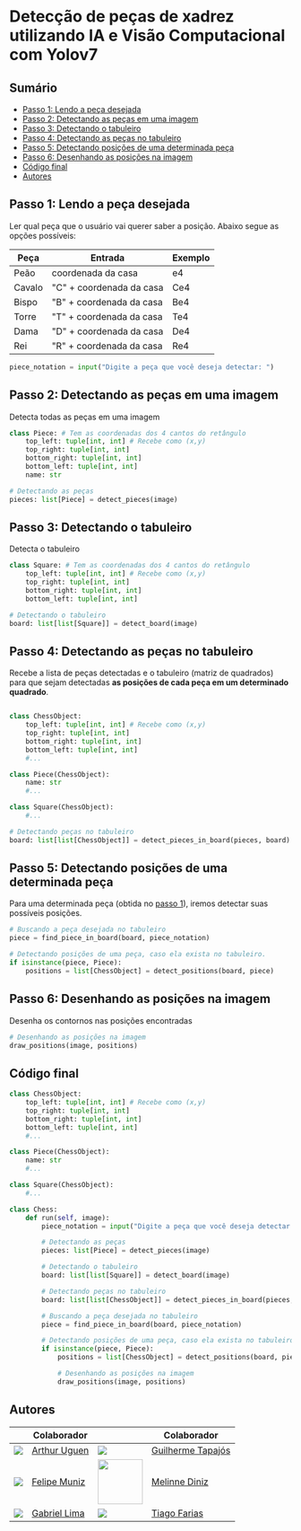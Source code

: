 # Detecção de peças de xadrez utilizando IA e Visão Computacional com Yolov7

## Sumário

- [Passo 1: Lendo a peça desejada](#passo-1-lendo-a-peça-desejada)
- [Passo 2: Detectando as peças em uma imagem](#passo-2-detectando-as-peças-em-uma-imagem)
- [Passo 3: Detectando o tabuleiro](#passo-3-detectando-o-tabuleiro)
- [Passo 4: Detectando as peças no tabuleiro](#passo-4-detectando-as-peças-no-tabuleiro)
- [Passo 5: Detectando posições de uma determinada peça](#passo-5-detectando-posições-de-uma-determinada-peça)
- [Passo 6: Desenhando as posições na imagem](#passo-6-desenhando-as-posições-na-imagem)
- [Código final](#código-final)
- [Autores](#autores)

## Passo 1: Lendo a peça desejada

Ler qual peça que o usuário vai querer saber a posição. Abaixo segue as opções possíveis:

| Peça   | Entrada                  | Exemplo |
| ------ | ------------------------ | ------- |
| Peão   | coordenada da casa       | e4      |
| Cavalo | "C" + coordenada da casa | Ce4     |
| Bispo  | "B" + coordenada da casa | Be4     |
| Torre  | "T" + coordenada da casa | Te4     |
| Dama   | "D" + coordenada da casa | De4     |
| Rei    | "R" + coordenada da casa | Re4     |

```python
piece_notation = input("Digite a peça que você deseja detectar: ")
```

## Passo 2: Detectando as peças em uma imagem

Detecta todas as peças em uma imagem

```python
class Piece: # Tem as coordenadas dos 4 cantos do retângulo
    top_left: tuple[int, int] # Recebe como (x,y)
    top_right: tuple[int, int]
    bottom_right: tuple[int, int]
    bottom_left: tuple[int, int]
    name: str
```

```python
# Detectando as peças
pieces: list[Piece] = detect_pieces(image)
```

## Passo 3: Detectando o tabuleiro

Detecta o tabuleiro

```python
class Square: # Tem as coordenadas dos 4 cantos do retângulo
    top_left: tuple[int, int] # Recebe como (x,y)
    top_right: tuple[int, int]
    bottom_right: tuple[int, int]
    bottom_left: tuple[int, int]
```

```python
# Detectando o tabuleiro
board: list[list[Square]] = detect_board(image)
```

## Passo 4: Detectando as peças no tabuleiro

Recebe a lista de peças detectadas e o tabuleiro (matriz de quadrados) para que sejam detectadas **as posições de cada peça em um determinado quadrado**.

```python

class ChessObject:
    top_left: tuple[int, int] # Recebe como (x,y)
    top_right: tuple[int, int]
    bottom_right: tuple[int, int]
    bottom_left: tuple[int, int]
    #...

class Piece(ChessObject):
    name: str
    #...

class Square(ChessObject):
    #...
```

```python
# Detectando peças no tabuleiro
board: list[list[ChessObject]] = detect_pieces_in_board(pieces, board)
```

## Passo 5: Detectando posições de uma determinada peça

Para uma determinada peça (obtida no [passo 1](#passo-1-lendo-a-peça-desejada)), iremos detectar suas possíveis posições.

```python
# Buscando a peça desejada no tabuleiro
piece = find_piece_in_board(board, piece_notation)

# Detectando posições de uma peça, caso ela exista no tabuleiro.
if isinstance(piece, Piece):
    positions = list[ChessObject] = detect_positions(board, piece)
```

## Passo 6: Desenhando as posições na imagem

Desenha os contornos nas posições encontradas

```python
# Desenhando as posições na imagem
draw_positions(image, positions)
```

## Código final

```python
class ChessObject:
    top_left: tuple[int, int] # Recebe como (x,y)
    top_right: tuple[int, int]
    bottom_right: tuple[int, int]
    bottom_left: tuple[int, int]
    #...

class Piece(ChessObject):
    name: str
    #...

class Square(ChessObject):
    #...

class Chess:
    def run(self, image):
        piece_notation = input("Digite a peça que você deseja detectar: ")

        # Detectando as peças
        pieces: list[Piece] = detect_pieces(image)

        # Detectando o tabuleiro
        board: list[list[Square]] = detect_board(image)

        # Detectando peças no tabuleiro
        board: list[list[ChessObject]] = detect_pieces_in_board(pieces, board)

        # Buscando a peça desejada no tabuleiro
        piece = find_piece_in_board(board, piece_notation)

        # Detectando posições de uma peça, caso ela exista no tabuleiro.
        if isinstance(piece, Piece):
            positions = list[ChessObject] = detect_positions(board, piece)

            # Desenhando as posições na imagem
            draw_positions(image, positions)

```

## Autores

|                                                       | Colaborador                                          |                                                             | Colaborador                                      |
| ----------------------------------------------------- | ---------------------------------------------------- | ----------------------------------------------------------- | ------------------------------------------------ |
| ![](https://github.com/artuguen28.png?size=80)        | [Arthur Uguen](https://github.com/artuguen28)        | ![](https://github.com/Gtapajos.png?size=80)                | [Guilherme Tapajós](https://github.com/Gtapajos) |
| ![](https://github.com/FMAbr.png?size=80)             | [Felipe Muniz](https://github.com/FMAbr)             | <img src="https://github.com/melinnediniz.png" width="80"/> | [Melinne Diniz](https://github.com/melinnediniz) |
| ![](https://github.com/gabrielSantosLima.png?size=80) | [Gabriel Lima](https://github.com/gabrielSantosLima) | ![](https://github.com/tfarias88.png?size=80)               | [Tiago Farias](https://github.com/tfarias88)     |
